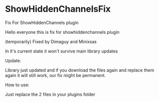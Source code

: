 # ShowHiddenChannelsFix
Fix For ShowHiddenChannels plugin

Hello everyone this is fix for showhiddenchannels plugin

(temporarily) Fixed by Dimaguy and Minixsas

In it's current state it won't survive main library updates

Update:

Library just updated and if you download the files again and replace them again it will still work, our fix might be permanent.

How to use:

Just replace the 2 files in your plugins folder
